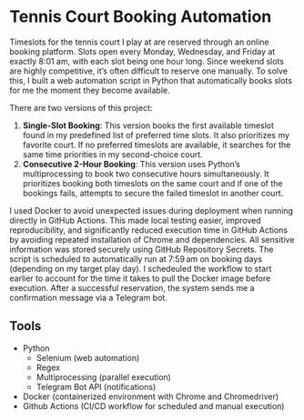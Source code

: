 # Tennis Court Booking Automation
Timeslots for the tennis court I play at are reserved through an online booking platform. Slots open every Monday, Wednesday, and Friday at exactly 8:01 am, with each slot being one hour long. Since weekend slots are highly competitive, it’s often difficult to reserve one manually. To solve this, I built a web automation script in Python that automatically books slots for me the moment they become available.

There are two versions of this project:

1. **Single-Slot Booking**:
This version books the first available timeslot found in my predefined list of preferred time slots. It also prioritizes my favorite court. If no preferred timeslots are available, it searches for the same time priorities in my second-choice court.
2. **Consecutive 2-Hour Booking**:
This version uses Python’s multiprocessing to book two consecutive hours simultaneously. It prioritizes booking both timeslots on the same court and if one of the bookings fails, attempts to secure the failed timeslot in another court.

I used Docker to avoid unexpected issues during deployment when running directly in GitHub Actions. This made local testing easier, improved reproducibility, and significantly reduced execution time in GitHub Actions by avoiding repeated installation of Chrome and dependencies. All sensitive information was stored securely using GitHub Repository Secrets. The script is scheduled to automatically run at 7:59 am on booking days (depending on my target play day). I schedeuled the workflow to start earlier to account for the time it takes to pull the Docker image before execution. After a successful reservation, the system sends me a confirmation message via a Telegram bot.

## Tools
- Python
  - Selenium (web automation)
  - Regex
  - Multiprocessing (parallel execution)
  - Telegram Bot API (notifications)
- Docker (containerized environment with Chrome and Chromedriver)
- Github Actions (CI/CD workflow for scheduled and manual execution)
